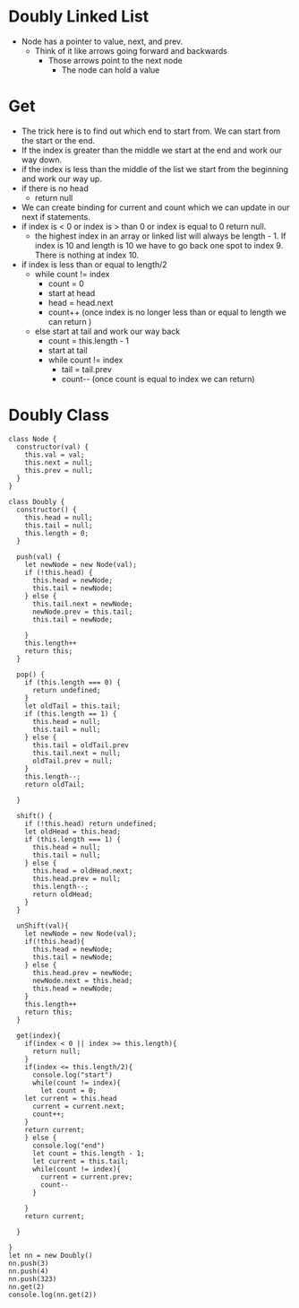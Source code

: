 # Doubly Linked List
- Node has a pointer to value, next, and prev.
    - Think of it like arrows going forward and backwards
        - Those arrows point to the next node
            - The node can hold a value

# Get
- The trick here is to find out which end to start from. We can start from the start or the end.
- If the index is greater than the middle we start at the end and work our way down.
- if the index is less than the middle of the list we start from the beginning and work our way up.
- if there is no head  
  - return null 
- We can create binding for current and count which we can update in our next if statements.
- if index is < 0 or index is > than 0 or index is equal to 0 return null.
  - the highest index in an array or linked list will always be length - 1. If index is 10 and length is 10 we have to go back one spot to index 9. There is nothing at index 10.
- if index is less than or equal to length/2
  - while count != index
    - count = 0
    - start at head
    - head = head.next
    - count++
      (once index is no longer less than or equal to length we can return )
  - else start at tail and work our way back
    - count = this.length - 1
    - start at tail
    - while count != index
      - tail = tail.prev
      - count--
      (once count is equal to index we can return)
# Doubly Class
```
class Node {
  constructor(val) {
    this.val = val;
    this.next = null;
    this.prev = null;
  }
}

class Doubly {
  constructor() {
    this.head = null;
    this.tail = null;
    this.length = 0;
  }

  push(val) {
    let newNode = new Node(val);
    if (!this.head) {
      this.head = newNode;
      this.tail = newNode;
    } else {
      this.tail.next = newNode;
      newNode.prev = this.tail;
      this.tail = newNode;

    }
    this.length++
    return this;
  }

  pop() {
    if (this.length === 0) {
      return undefined;
    }
    let oldTail = this.tail;
    if (this.length == 1) {
      this.head = null;
      this.tail = null;
    } else {
      this.tail = oldTail.prev
      this.tail.next = null;
      oldTail.prev = null;
    }
    this.length--;
    return oldTail;

  }

  shift() {
    if (!this.head) return undefined;
    let oldHead = this.head;
    if (this.length === 1) {
      this.head = null;
      this.tail = null;
    } else {
      this.head = oldHead.next;
      this.head.prev = null;
      this.length--;
      return oldHead;
    }
  }

  unShift(val){
    let newNode = new Node(val);
    if(!this.head){
      this.head = newNode;
      this.tail = newNode;
    } else {
      this.head.prev = newNode;
      newNode.next = this.head;
      this.head = newNode;
    }
    this.length++
    return this;
  }

  get(index){
    if(index < 0 || index >= this.length){
      return null;
    }
    if(index <= this.length/2){
      console.log("start")
      while(count != index){
        let count = 0;
    let current = this.head
      current = current.next;
      count++;
    }
    return current;
    } else {
      console.log("end")
      let count = this.length - 1;
      let current = this.tail;
      while(count != index){
        current = current.prev;
        count--
      }
      
    }
    return current;
    
  }

}
let nn = new Doubly()
nn.push(3)
nn.push(4)
nn.push(323)
nn.get(2)
console.log(nn.get(2))
```